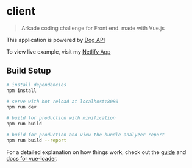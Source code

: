 # client

> Arkade coding challenge for Front end. made with Vue.js

This application is powered by [Dog API](https://dog.ceo/dog-api/)

To view live example, visit my [Netlify App](https://gracious-swartz-5eba8e.netlify.com/#/)

## Build Setup

``` bash
# install dependencies
npm install

# serve with hot reload at localhost:8080
npm run dev

# build for production with minification
npm run build

# build for production and view the bundle analyzer report
npm run build --report
```

For a detailed explanation on how things work, check out the [guide](http://vuejs-templates.github.io/webpack/) and [docs for vue-loader](http://vuejs.github.io/vue-loader).

